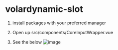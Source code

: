 # volardynamic-slot

1. install packages with your preferred manager
2. Open up src/components/CoreInputWrapper.vue

3. See the below
    ![image](https://user-images.githubusercontent.com/30308012/210042506-c7c5b388-2017-4915-9621-1407c9b629be.png)

